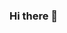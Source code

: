 ### Hi there 👋

<!--
**jawad1569/jawad1569** is a ✨ _special_ ✨ repository because its `README.md` (this file) appears on your GitHub profile.

Here are some ideas to get you started:

- 🔭 I’m currently working on my sleep schedule😴
- 🌱 I’m currently learning Computer Science
- 👯 I’m looking to collaborate on nothing
- 🤔 I’m looking for help with Calculus please :')
- 💬 Ask me about Football
- 📫 How to reach me: instagram: jawad1569
- 😄 Pronouns: JD
- ⚡ Fun fact: Everything is fun if you have the right company with you.....
-->
